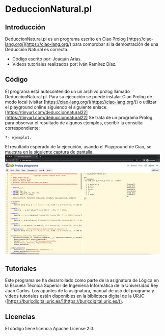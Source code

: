# DeduccionNatural.pl
## Introducción
DeduccionNatural.pl es un programa escrito en Ciao Prolog [https://ciao-lang.org/](https://ciao-lang.org/) para comprobar si la demostración de una Deducción Natural es correcta.
 * Código escrito por: Joaquín Arias.
 * Videos tutoriales realizados por: Iván Ramírez Díaz.
## Código
El programa está autocontenido un un archivo prolog llamado DeduccionNatural.pl.
Para su ejecución se puede instalar Ciao Prolog de modo local (visitar [https://ciao-lang.org/](https://ciao-lang.org/)) o utilizar el playground online siguiendo el siguiente enlace: [https://tinyurl.com/deduccionnatural22](https://tinyurl.com/deduccionnatural22)
Se trata de un programa Prolog, para observar el resultado de algunos ejemplos, escribir la consulta correspondiente:
```
?- ejemplo1.
```
El resultado esperado de la ejecución, usando el Playground de Ciao, se muestra en la siguiente captura de pantalla.
![captura](captura.png)
## Tutoriales
Este programa se ha desarrollado como parte de la asignatura de Lógica en la Escuela Técnica Superior de Ingeniería Informática de la Universidad Rey Juan Carlos.
Los apuntes de la asignatura, manual de uso del programa y videos tutoriales están disponibles en la biblioteca digital de la URJC ([https://burjcdigital.urjc.es/](https://burjcdigital.urjc.es/)).

## Licencias
El código tiene licencia Apache License 2.0.


